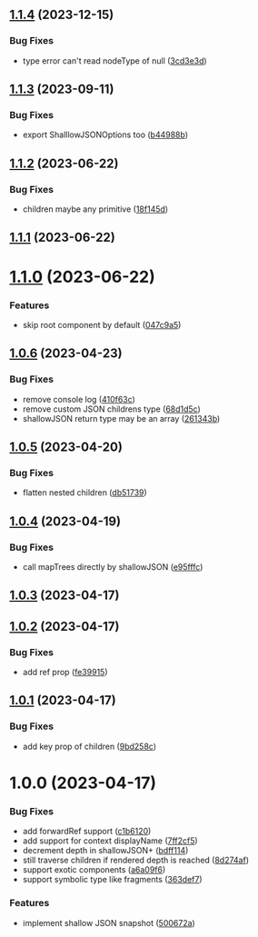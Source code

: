 ## [1.1.4](https://github.com/AndyOGo/react-test-renderer-shallow-json/compare/v1.1.3...v1.1.4) (2023-12-15)


### Bug Fixes

* type error can't read nodeType of null ([3cd3e3d](https://github.com/AndyOGo/react-test-renderer-shallow-json/commit/3cd3e3d3c656783620c50dcf01c5dbc84b659e7f))

## [1.1.3](https://github.com/AndyOGo/react-test-renderer-shallow-json/compare/v1.1.2...v1.1.3) (2023-09-11)


### Bug Fixes

* export ShalllowJSONOptions too ([b44988b](https://github.com/AndyOGo/react-test-renderer-shallow-json/commit/b44988b05ef76e501259966b5afdf4a626569294))

## [1.1.2](https://github.com/AndyOGo/react-test-renderer-shallow-json/compare/v1.1.1...v1.1.2) (2023-06-22)


### Bug Fixes

* children maybe any primitive ([18f145d](https://github.com/AndyOGo/react-test-renderer-shallow-json/commit/18f145d693fe17e9b9d7afdac6967b6025355120))

## [1.1.1](https://github.com/AndyOGo/react-test-renderer-shallow-json/compare/v1.1.0...v1.1.1) (2023-06-22)

# [1.1.0](https://github.com/AndyOGo/react-test-renderer-shallow-json/compare/v1.0.6...v1.1.0) (2023-06-22)


### Features

* skip root component by default ([047c9a5](https://github.com/AndyOGo/react-test-renderer-shallow-json/commit/047c9a5155b70ed084cefcd4bbd8fb99a1990f74))

## [1.0.6](https://github.com/AndyOGo/react-test-renderer-shallow-json/compare/v1.0.5...v1.0.6) (2023-04-23)


### Bug Fixes

* remove console log ([410f63c](https://github.com/AndyOGo/react-test-renderer-shallow-json/commit/410f63c88bd5499e0b1b74b96f25c22b1fdcf075))
* remove custom JSON childrens type ([68d1d5c](https://github.com/AndyOGo/react-test-renderer-shallow-json/commit/68d1d5c6d7ea86c3d25d7eb320096cc64adeff2f))
* shallowJSON return type may be an array ([261343b](https://github.com/AndyOGo/react-test-renderer-shallow-json/commit/261343b0dd94afcb7cbcc15e86b0e2e1091a1c72))

## [1.0.5](https://github.com/AndyOGo/react-test-renderer-shallow-json/compare/v1.0.4...v1.0.5) (2023-04-20)


### Bug Fixes

* flatten nested children ([db51739](https://github.com/AndyOGo/react-test-renderer-shallow-json/commit/db51739001a1a844408ca37519625c43aea01bb7))

## [1.0.4](https://github.com/AndyOGo/react-test-renderer-shallow-json/compare/v1.0.3...v1.0.4) (2023-04-19)


### Bug Fixes

* call mapTrees directly by shallowJSON ([e95fffc](https://github.com/AndyOGo/react-test-renderer-shallow-json/commit/e95fffc2e401d4bb159661aa36e64213739b43ad))

## [1.0.3](https://github.com/AndyOGo/react-test-renderer-shallow-json/compare/v1.0.2...v1.0.3) (2023-04-17)

## [1.0.2](https://github.com/AndyOGo/react-test-renderer-shallow-json/compare/v1.0.1...v1.0.2) (2023-04-17)


### Bug Fixes

* add ref prop ([fe39915](https://github.com/AndyOGo/react-test-renderer-shallow-json/commit/fe399152b874bb1710a3ef61d307f3d3c38b7338))

## [1.0.1](https://github.com/AndyOGo/react-test-renderer-shallow-json/compare/v1.0.0...v1.0.1) (2023-04-17)


### Bug Fixes

* add key prop of children ([9bd258c](https://github.com/AndyOGo/react-test-renderer-shallow-json/commit/9bd258cdd06020723ed84db8aedb98ff0d6407b4))

# 1.0.0 (2023-04-17)


### Bug Fixes

* add forwardRef support ([c1b6120](https://github.com/AndyOGo/react-test-renderer-shallow-json/commit/c1b6120a1b0737e9ffd5e8f044341714088e7590))
* add support for context displayName ([7ff2cf5](https://github.com/AndyOGo/react-test-renderer-shallow-json/commit/7ff2cf564f6339e2ce50d2db8c47e12e74430772))
* decrement depth in shallowJSON+ ([bdff114](https://github.com/AndyOGo/react-test-renderer-shallow-json/commit/bdff114eaeb3060f0e1e08a2538597625075004e))
* still traverse children if rendered depth is reached ([8d274af](https://github.com/AndyOGo/react-test-renderer-shallow-json/commit/8d274afb575916d5c90816f8d4238417cd5fb598))
* support exotic components ([a6a09f6](https://github.com/AndyOGo/react-test-renderer-shallow-json/commit/a6a09f675daaa0f9f09da5732d137e8ec3d1f14e))
* support symbolic type like fragments ([363def7](https://github.com/AndyOGo/react-test-renderer-shallow-json/commit/363def7912f82f2c588bc790e761616c0638ba54))


### Features

* implement shallow JSON snapshot ([500672a](https://github.com/AndyOGo/react-test-renderer-shallow-json/commit/500672abe7daeb5624b8d4f4ab3af844706b6c00))
